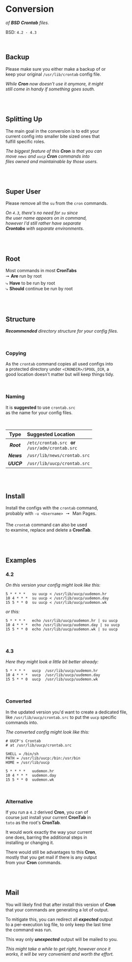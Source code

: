 
# Conversion

*of **BSD** **Crontab** files.*

BSD: `4.2 - 4.3`

<br>

## Backup

Please make sure you either make a backup of or <br>
keep your original `/usr/lib/crontab` config file.

*While **Cron** now doesn't use it anymore, it might <br>
still come in handy if something goes south.*

<br>
<br>

## Splitting Up

The main goal in the conversion is to edit your <br>
current config into smaller bite sized ones that <br>
fulfill specific roles.

*The biggest feature of this **Cron** is that you can* <br>
*move `news` and `uucp` **Cron** commands into* <br>
*files owned and maintainable by those users.*

<br>
<br>

## Super User

Please remove all the `su` from the `cron` commands.

*On `4.3`, there's no need for `su` since* <br>
*the user name appears on in command,* <br>
*however I'd still rather have separate* <br>
***Crontabs*** *with separate environments.*

<br>
<br>

## Root

Most commands in most **CronTabs** <br>
🠖 **Are** run by root <br>
⤷ **Have** to be run by root <br>
⤷ **Should** continue be run by root

<br>
<br>

## Structure

***Recommended*** *directory structure for your config files.*

<br>

### Copying

As the `crontab` command copies all used configs into <br>
a protected directory under `<CRONDIR>/SPOOL_DIR`, a <br>
good location doesn't matter but will keep things tidy.

<br>

### Naming

It is **suggested** to use `crontab.src` <br>
as the name for your config files.

<br>

| Type | Suggested Location
|:----:|:------------------
| ***Root*** | `/etc/crontab.src`  **or**  <br>`/usr/adm/crontab.src`
| ***News*** | `/usr/lib/news/crontab.src`
| ***UUCP*** | `/usr/lib/uucp/crontab.src`

<br>
<br>

## Install

Install the configs with the `crontab` command, <br>
probably with `-u <Username>`  🠖  Man Pages.

The `crontab` command can also be used <br>
to examine, replace and delete a **CronTab**.

<br>
<br>

## Examples

### 4.2

*On this version your config might look like this:*

```src
5 * * * *   su uucp < /usr/lib/uucp/uudemon.hr
10 4 * * *  su uucp < /usr/lib/uucp/uudemon.day
15 5 * * 0  su uucp < /usr/lib/uucp/uudemon.wk
```

*or this:*

```src
5 * * * *   echo /usr/lib/uucp/uudemon.hr | su uucp
10 4 * * *  echo /usr/lib/uucp/uudemon.day | su uucp
15 5 * * 0  echo /usr/lib/uucp/uudemon.wk | su uucp
```

<br>

### 4.3

*Here they might look a little bit better already:*

```src
5 * * * *   uucp  /usr/lib/uucp/uudemon.hr
10 4 * * *  uucp  /usr/lib/uucp/uudemon.day
15 5 * * 0  uucp  /usr/lib/uucp/uudemon.wk
```

<br>

### Converted

In the updated version you'd want to create a dedicated file, <br>
like `/usr/lib/uucp/crontab.src` to put the `uucp` specific <br>
commands into.

*The converted config might look like this:*

```src
# UUCP's Crontab
# at /usr/lib/uucp/crontab.src

SHELL = /bin/sh
PATH = /usr/lib/uucp:/bin:/usr/bin
HOME = /usr/lib/uucp

5 * * * *   uudemon.hr
10 4 * * *  uudemon.day
15 5 * * 0  uudemon.wk
```

<br>

### Alternative

If you run a `4.2` derived **Cron**, you can of <br>
course just install your current **CronTab** in <br>
`toto` as the root's **CronTab**.

It would work exactly the way your current <br>
one does, barring the additional steps in <br>
installing or changing it.

There would still be advantages to this **Cron**, <br>
mostly that you get mail if there is any output <br>
from your **Cron** commands.

<br>
<br>

## Mail

You will likely find that after install this version of **Cron** <br>
that your commands are generating a lot of output.

To mitigate this, you can redirect all ***expected*** output <br>
to a per-execution log file, to only keep the last time <br>
the command was run.

This way only ***unexpected*** output will be mailed to you.

*This might take a while to get right, however once it <br>
works, it will be very convenient and worth the effort.*


